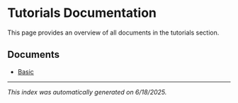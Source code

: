 # Tutorials Documentation

This page provides an overview of all documents in the tutorials section.

## Documents

- [Basic](basic.html)

---

*This index was automatically generated on 6/18/2025.*
